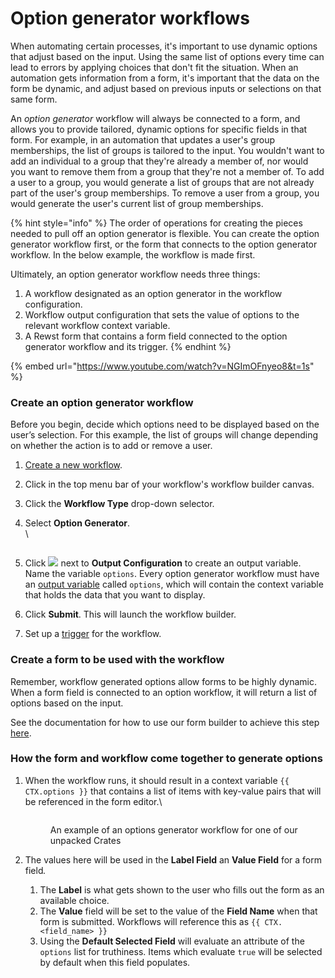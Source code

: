 # Option generator workflows

When automating certain processes, it's important to use dynamic options that adjust based on the input. Using the same list of options every time can lead to errors by applying choices that don't fit the situation. When an automation gets information from a form, it's important that the data on the form be dynamic, and adjust based on previous inputs or selections on that same form.

An _option generator_ workflow will always be connected to a form, and allows you to provide tailored, dynamic options for specific fields in that form. For example, in an automation that updates a user's group memberships, the list of groups is tailored to the input. You wouldn't want to add an individual to a group that they're already a member of, nor would you want to remove them from a group that they're not a member of. To add a user to a group, you would generate a list of groups that are not already part of the user's group memberships. To remove a user from a group, you would generate the user's current list of group memberships.

{% hint style="info" %}
The order of operations for creating the pieces needed to pull off an option generator is flexible. You can create the option generator workflow first, or the form that connects to the option generator workflow. In the below example, the workflow is made first.

Ultimately, an option generator workflow needs three things:

1. A workflow designated as an option generator in the workflow configuration.
2. Workflow output configuration that sets the value of options to the relevant workflow context variable.
3. A Rewst form that contains a form field connected to the option generator workflow and its trigger.
{% endhint %}

{% embed url="https://www.youtube.com/watch?v=NGImOFnyeo8&t=1s" %}

### Create an option generator workflow

Before you begin, decide which options need to be displayed based on the user’s selection. For this example, the list of groups will change depending on whether the action is to add or remove a user.

1. [Create a new workflow](workflow-builder-how-to-set-up-a-workflow.md).&#x20;
2. Click  <img src="../../.gitbook/assets/Screenshot 2025-03-05 at 2.39.11 PM (1) (1).png" alt="" data-size="line">in the top menu bar of your workflow's workflow builder canvas.&#x20;
3. Click the **Workflow Type** drop-down selector.&#x20;
4.  Select **Option Generator**.\
    \


    <figure><img src="../../.gitbook/assets/Screenshot 2025-03-24 at 5.07.54 PM.png" alt=""><figcaption></figcaption></figure>
5. Click ![](<../../.gitbook/assets/Screenshot 2025-03-24 at 11.22.42 AM.png>) next to **Output Configuration** to create an output variable. Name the variable `options`. Every option generator workflow must have an [output variable](data-input-and-output.md#workflow-output) called `options`, which will contain the context variable that holds the data that you want to display.
6. Click **Submit**. This will launch the workflow builder.
7. Set up a [trigger](../triggers/intro-to-triggers.md) for the workflow.&#x20;

### Create a form to be used with the workflow

Remember, workflow generated options allow forms to be highly dynamic. When a form field is connected to an option workflow, it will return a list of options based on the input.

See the documentation for how to use our form builder to achieve this step [here](../forms/intro-to-forms.md#option-two-workflow-generated-options).

### How the form and workflow come together to generate options

1.  When the workflow runs, it should result in a context variable `{{ CTX.options }}` that contains a list of items with key-value pairs that will be referenced in the form editor.\


    <figure><img src="../../.gitbook/assets/Screenshot 2025-04-01 at 2.39.11 PM.png" alt=""><figcaption><p>An example of an options generator workflow for one of our unpacked Crates</p></figcaption></figure>
2. The values here will be used in the **Label Field** an **Value Field** for a form fiel&#x64;_._
   1. The **Label** is what gets shown to the user who fills out the form as an available choice.
   2. The **Value** field will be set to the value of the **Field Name** when that form is submitted. Workflows will reference this as `{{ CTX.<field_name> }}`
   3. Using the **Default Selected Field** will evaluate an attribute of the `options` list for truthiness. Items which evaluate `true` will be selected by default when this field populates.

<figure><img src="../../.gitbook/assets/Screenshot 2025-04-01 at 2.42.54 PM.png" alt=""><figcaption></figcaption></figure>

